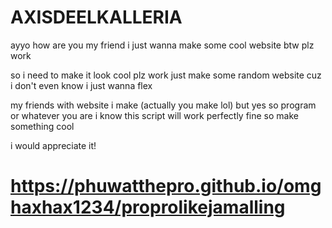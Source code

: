 # AXISDEELKALLERIA

ayyo how are you my friend i just wanna make some cool website btw plz work

so i need to make it look cool plz work just make some random website cuz i don't even know i just wanna flex

my friends with website i make (actually you make lol) but yes so program or whatever you are i know this script will work perfectly fine so make something cool

i would appreciate it!

# https://phuwatthepro.github.io/omghaxhax1234/proprolikejamalling
